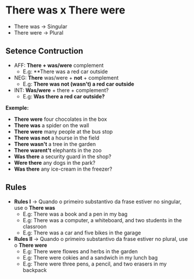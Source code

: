 # There was x There were

- There was -> Singular
- There were -> Plural

## Setence Contruction

- AFF: **There + was/were** complement
  - E.g: **There was a red car outside
- NEG: **There** was/were + **not** + complement
  - E.g: **There was not (wasn't) a red car outside**
- INT: **Was/were** + there + complement?
  - E.g: **Was there a red car outside?**

**Exemple:**

- **There were** four chocolates in the box
- **There was** a spider on the wall
- **There were** many people at the bus stop
- **There was not** a hourse in the field
- **There wasn't** a tree in the garden
- **There warent't** elephants in the zoo
- **Was there** a security guard in the shop?
- **Were there** any dogs in the park?
- **Was there** any ice-cream in the freezer?

## Rules

- **Rules I** -> Quando o primeiro substantivo da frase estiver no singular, use o **There was**
  - E.g: There was a book and a pen in my bag
  - E.g: There was a computer, a whiteboard, and two students in the classroon
  - E.g: There was a car and five bikes in the garage
- **Rules II** -> Quando o primeiro substantivo da frase estiver no plural, use o **There were**
  - E.g: There were flowes and herbs in the garden
  - E.g: There were cokies and a sandwich in my lunch bag
  - E.g: There were three pens, a pencil, and two erasers in my backpack
